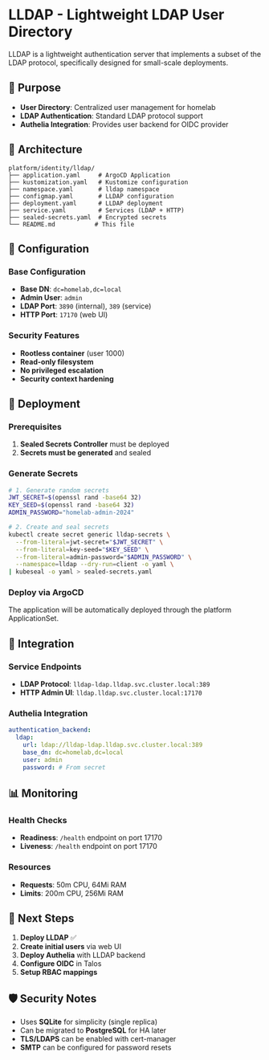 # LLDAP - Lightweight LDAP User Directory

LLDAP is a lightweight authentication server that implements a subset of the LDAP protocol, specifically designed for small-scale deployments.

## 🎯 Purpose

- **User Directory**: Centralized user management for homelab
- **LDAP Authentication**: Standard LDAP protocol support
- **Authelia Integration**: Provides user backend for OIDC provider

## 📂 Architecture

```
platform/identity/lldap/
├── application.yaml     # ArgoCD Application
├── kustomization.yaml   # Kustomize configuration
├── namespace.yaml       # lldap namespace
├── configmap.yaml       # LLDAP configuration
├── deployment.yaml      # LLDAP deployment
├── service.yaml         # Services (LDAP + HTTP)
├── sealed-secrets.yaml  # Encrypted secrets
└── README.md           # This file
```

## 🔧 Configuration

### Base Configuration
- **Base DN**: `dc=homelab,dc=local`
- **Admin User**: `admin`
- **LDAP Port**: `3890` (internal), `389` (service)
- **HTTP Port**: `17170` (web UI)

### Security Features
- **Rootless container** (user 1000)
- **Read-only filesystem**
- **No privileged escalation**
- **Security context hardening**

## 🚀 Deployment

### Prerequisites
1. **Sealed Secrets Controller** must be deployed
2. **Secrets must be generated** and sealed

### Generate Secrets
```bash
# 1. Generate random secrets
JWT_SECRET=$(openssl rand -base64 32)
KEY_SEED=$(openssl rand -base64 32)
ADMIN_PASSWORD="homelab-admin-2024"

# 2. Create and seal secrets
kubectl create secret generic lldap-secrets \
  --from-literal=jwt-secret="$JWT_SECRET" \
  --from-literal=key-seed="$KEY_SEED" \
  --from-literal=admin-password="$ADMIN_PASSWORD" \
  --namespace=lldap --dry-run=client -o yaml \
| kubeseal -o yaml > sealed-secrets.yaml
```

### Deploy via ArgoCD
The application will be automatically deployed through the platform ApplicationSet.

## 🔗 Integration

### Service Endpoints
- **LDAP Protocol**: `lldap-ldap.lldap.svc.cluster.local:389`
- **HTTP Admin UI**: `lldap.lldap.svc.cluster.local:17170`

### Authelia Integration
```yaml
authentication_backend:
  ldap:
    url: ldap://lldap-ldap.lldap.svc.cluster.local:389
    base_dn: dc=homelab,dc=local
    user: admin
    password: # From secret
```

## 📊 Monitoring

### Health Checks
- **Readiness**: `/health` endpoint on port 17170
- **Liveness**: `/health` endpoint on port 17170

### Resources
- **Requests**: 50m CPU, 64Mi RAM
- **Limits**: 200m CPU, 256Mi RAM

## 🔄 Next Steps

1. **Deploy LLDAP** ✅
2. **Create initial users** via web UI
3. **Deploy Authelia** with LLDAP backend
4. **Configure OIDC** in Talos
5. **Setup RBAC mappings**

## 🛡️ Security Notes

- Uses **SQLite** for simplicity (single replica)
- Can be migrated to **PostgreSQL** for HA later
- **TLS/LDAPS** can be enabled with cert-manager
- **SMTP** can be configured for password resets